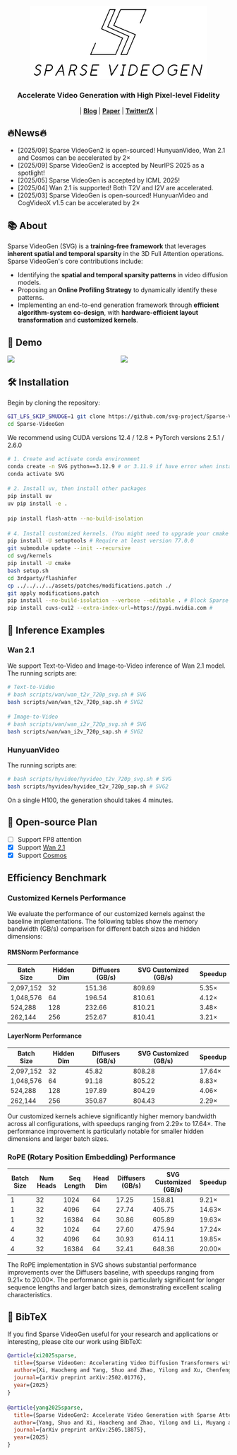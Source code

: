 <div align="center" id="sglangtop">
  <img src="assets/Minimal_dark_white_background.png" alt="logo" width="400" margin="10px"></img>
</div>
<h3 align="center">
Accelerate Video Generation with High Pixel-level Fidelity
</h3>

<p align="center">
| <a href="https://svg-project.github.io/"><b>Blog</b></a> | <a href="https://arxiv.org/abs/2502.01776"><b>Paper</b></a> | <a href="https://x.com/HaochengXiUCB/status/1899953252327927911"><b>Twitter/X</b></a> |
</p>

## 🔥News🔥
- [2025/09] Sparse VideoGen2 is open-sourced! HunyuanVideo, Wan 2.1 and Cosmos can be accelerated by 2×
- [2025/09] Sparse VideoGen2 is accepted by NeurIPS 2025 as a spotlight!
- [2025/05] Sparse VideoGen is accepted by ICML 2025!
- [2025/04] Wan 2.1 is supported! Both T2V and I2V are accelerated.
- [2025/03] Sparse VideoGen is open-sourced! HunyuanVideo and CogVideoX v1.5 can be accelerated by 2×

## 📚 About
Sparse VideoGen (SVG) is a **training-free framework** that leverages **inherent spatial and temporal sparsity** in the 3D Full Attention operations. Sparse VideoGen's core contributions include:
 - Identifying the **spatial and temporal sparsity patterns** in video diffusion models.
 - Proposing an **Online Profiling Strategy** to dynamically identify these patterns.
 - Implementing an end-to-end generation framework through **efficient algorithm-system co-design**, with **hardware-efficient layout transformation** and **customized kernels**.

## 🎥 Demo
<div style="display: flex; gap: 10px;">
    <img src="assets/video/SparseVideoGenDemo.gif" style="width: 100%;"/>
    <img src="assets/video/Algorithm.gif" style="width: 100%;"/>
</div>


## 🛠️ Installation
Begin by cloning the repository:
```bash
GIT_LFS_SKIP_SMUDGE=1 git clone https://github.com/svg-project/Sparse-VideoGen.git # Do not clone the demo, otherwise is too large
cd Sparse-VideoGen
```

We recommend using CUDA versions 12.4 / 12.8 + PyTorch versions 2.5.1 / 2.6.0
```bash
# 1. Create and activate conda environment
conda create -n SVG python==3.12.9 # or 3.11.9 if have error when installing kernels
conda activate SVG

# 2. Install uv, then install other packages
pip install uv
uv pip install -e .

pip install flash-attn --no-build-isolation

# 4. Install customized kernels. (You might need to upgrade your cmake and CUDA version.)
pip install -U setuptools # Require at least version 77.0.0
git submodule update --init --recursive
cd svg/kernels
pip install -U cmake
bash setup.sh
cd 3rdparty/flashinfer
cp ../../../../assets/patches/modifications.patch ./
git apply modifications.patch
pip install --no-build-isolation --verbose --editable . # Block Sparse Attention with varied block sizes
pip install cuvs-cu12 --extra-index-url=https://pypi.nvidia.com # 
```

## 🚀 Inference Examples
### Wan 2.1

We support Text-to-Video and Image-to-Video inference of Wan 2.1 model. The running scripts are:
```bash
# Text-to-Video
# bash scripts/wan/wan_t2v_720p_svg.sh # SVG
bash scripts/wan/wan_t2v_720p_sap.sh # SVG2

# Image-to-Video
# bash scripts/wan/wan_i2v_720p_svg.sh # SVG
bash scripts/wan/wan_i2v_720p_sap.sh # SVG2
```

### HunyuanVideo

The running scripts are:
```bash
# bash scripts/hyvideo/hyvideo_t2v_720p_svg.sh # SVG
bash scripts/hyvideo/hyvideo_t2v_720p_sap.sh # SVG2
```


On a single H100, the generation should takes 4 minutes.

## 📑 Open-source Plan
 - [ ] Support FP8 attention
 - [x] Support [Wan 2.1](https://github.com/Wan-Video/Wan2.1)
 - [x] Support [Cosmos](https://github.com/NVIDIA/Cosmos)

## Efficiency Benchmark
<!-- ### End-to-End Speedup

| Model | Task | Hardware | Resolution | Baseline (min) | SVG (min) | Speedup |
|-------|------|----------|------------|---------------|-----------|---------|
| HunyuanVideo | Text-to-Video | H100 | 720P | 29:57 | 15:38 | 1.91× |
| Wan 2.1 | Text-to-Video | H100 | 720P | 31:35 | 20:51 | 1.51× |
| Wan 2.1 | Text-to-Video | H100 | 480P | 8:05 | 6:11 | 1.32×  |
| Wan 2.1 | Image-to-Video | H100 | 720P | 24:05 | 16:03 | 1.50× |
| HunyuanVideo | Text-to-Video | A100 | 720P | 50:48 | 30:14 | 1.68× |
| Wan 2.1 | Text-to-Video | A100 | 720P | 57:57 | 42:59 | 1.35× |
| Wan 2.1 | Text-to-Video | A100 | 480P | 15:41 | 13:00 | 1.20× |
| Wan 2.1 | Image-to-Video | A100 | 720P | 45:19 | 34:27 | 1.32× | -->


### Customized Kernels Performance
We evaluate the performance of our customized kernels against the baseline implementations. The following tables show the memory bandwidth (GB/s) comparison for different batch sizes and hidden dimensions:

#### RMSNorm Performance

| Batch Size | Hidden Dim | Diffusers (GB/s) | SVG Customized (GB/s) | Speedup |
|------------|------------|------------------|----------------------|----------|
| 2,097,152  | 32        | 151.36           | 809.69              | 5.35×    |
| 1,048,576  | 64        | 196.54           | 810.61              | 4.12×    |
| 524,288    | 128       | 232.66           | 810.21              | 3.48×    |
| 262,144    | 256       | 252.67           | 810.41              | 3.21×    |

#### LayerNorm Performance

| Batch Size | Hidden Dim | Diffusers (GB/s) | SVG Customized (GB/s) | Speedup |
|------------|------------|------------------|----------------------|----------|
| 2,097,152  | 32        | 45.82            | 808.28              | 17.64×   |
| 1,048,576  | 64        | 91.18            | 805.22              | 8.83×    |
| 524,288    | 128       | 197.89           | 804.29              | 4.06×    |
| 262,144    | 256       | 350.87           | 804.43              | 2.29×    |

Our customized kernels achieve significantly higher memory bandwidth across all configurations, with speedups ranging from 2.29× to 17.64×. The performance improvement is particularly notable for smaller hidden dimensions and larger batch sizes.

### RoPE (Rotary Position Embedding) Performance

| Batch Size | Num Heads | Seq Length | Head Dim | Diffusers (GB/s) | SVG Customized (GB/s) | Speedup |
|------------|-----------|------------|----------|------------------|----------------------|----------|
| 1          | 32        | 1024       | 64      | 17.25           | 158.81              | 9.21×    |
| 1          | 32        | 4096       | 64      | 27.74           | 405.75              | 14.63×   |
| 1          | 32        | 16384      | 64      | 30.86           | 605.89              | 19.63×   |
| 4          | 32        | 1024       | 64      | 27.60           | 475.94              | 17.24×   |
| 4          | 32        | 4096       | 64      | 30.93           | 614.11              | 19.85×   |
| 4          | 32        | 16384      | 64      | 32.41           | 648.36              | 20.00×   |

The RoPE implementation in SVG shows substantial performance improvements over the Diffusers baseline, with speedups ranging from 9.21× to 20.00×. The performance gain is particularly significant for longer sequence lengths and larger batch sizes, demonstrating excellent scaling characteristics.

## 🔗 BibTeX
If you find Sparse VideoGen useful for your research and applications or interesting, please cite our work using BibTeX:
```bibtex
@article{xi2025sparse,
  title={Sparse VideoGen: Accelerating Video Diffusion Transformers with Spatial-Temporal Sparsity},
  author={Xi, Haocheng and Yang, Shuo and Zhao, Yilong and Xu, Chenfeng and Li, Muyang and Li, Xiuyu and Lin, Yujun and Cai, Han and Zhang, Jintao and Li, Dacheng and others},
  journal={arXiv preprint arXiv:2502.01776},
  year={2025}
}

@article{yang2025sparse,
  title={Sparse VideoGen2: Accelerate Video Generation with Sparse Attention via Semantic-Aware Permutation},
  author={Yang, Shuo and Xi, Haocheng and Zhao, Yilong and Li, Muyang and Zhang, Jintao and Cai, Han and Lin, Yujun and Li, Xiuyu and Xu, Chenfeng and Peng, Kelly and others},
  journal={arXiv preprint arXiv:2505.18875},
  year={2025}
}
```
